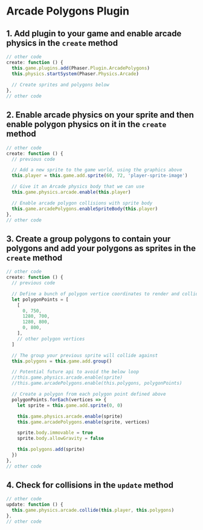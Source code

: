 # Arcade Polygons Plugin

## 1. Add plugin to your game and enable arcade physics in the `create` method

```javascript
// other code
create: function () {
  this.game.plugins.add(Phaser.Plugin.ArcadePolygons)
  this.physics.startSystem(Phaser.Physics.Arcade)
  
  // Create sprites and polygons below
},
// other code
```

## 2. Enable arcade physics on your sprite and then enable polygon physics on it in the `create` method

```javascript
// other code
create: function () {
  // previous code

  // Add a new sprite to the game world, using the graphics above
  this.player = this.game.add.sprite(60, 72, 'player-sprite-image')

  // Give it an Arcade physics body that we can use
  this.game.physics.arcade.enable(this.player)

  // Enable arcade polygon collisions with sprite body
  this.game.arcadePolygons.enableSpriteBody(this.player)
},
// other code
```

## 3. Create a group polygons to contain your polygons and add your polygons as sprites in the `create` method

```javascript
// other code
create: function () {
  // previous code

  // Define a bunch of polygon vertice coordinates to render and collide against
  let polygonPoints = [
    [
      0, 750,
      1280, 700,
      1280, 800,
      0, 800,
    ],
    // other polygon vertices
  ]

  // The group your previous sprite will collide against
  this.polygons = this.game.add.group()

  // Potential future api to avoid the below loop
  //this.game.physics.arcade.enable(sprite)
  //this.game.arcadePolygons.enable(this.polygons, polygonPoints)

  // Create a polygon from each polygon point defined above
  polygonPoints.forEach(vertices => {
    let sprite = this.game.add.sprite(0, 0)

    this.game.physics.arcade.enable(sprite)
    this.game.arcadePolygons.enable(sprite, vertices)

    sprite.body.immovable = true
    sprite.body.allowGravity = false

    this.polygons.add(sprite)
  })
},
// other code
```

## 4. Check for collisions in the `update` method

```javascript
// other code
update: function () {
  this.game.physics.arcade.collide(this.player, this.polygons)
},
// other code
```
